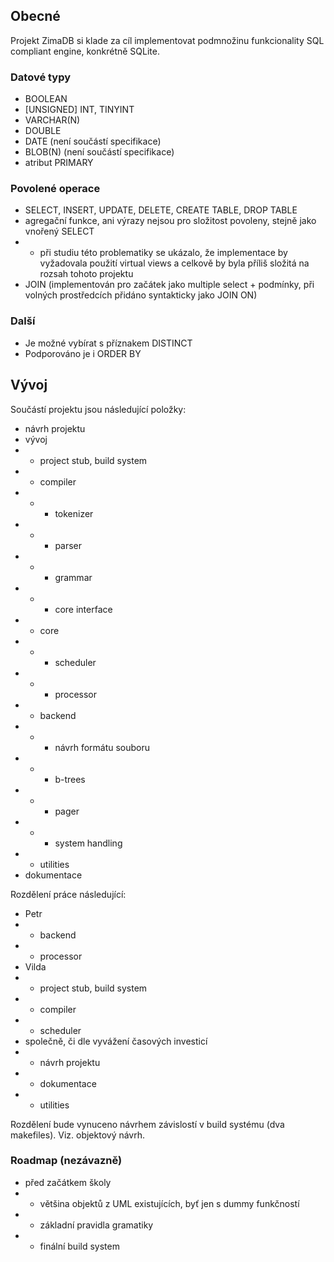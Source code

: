 
## Obecné
Projekt ZimaDB si klade za cíl implementovat podmnožinu funkcionality SQL compliant engine, konkrétně SQLite.

### Datové typy
- BOOLEAN
- [UNSIGNED] INT, TINYINT
- VARCHAR(N)
- DOUBLE
- DATE (není součástí specifikace)
- BLOB(N) (není součástí specifikace)
- atribut PRIMARY

### Povolené operace
- SELECT, INSERT, UPDATE, DELETE, CREATE TABLE, DROP TABLE
- agregační funkce, ani výrazy nejsou pro složitost povoleny, stejně jako vnořený SELECT
- - při studiu této problematiky se ukázalo, že implementace by vyžadovala použití virtual views a celkově by byla příliš složitá na rozsah tohoto projektu 
- JOIN (implementován pro začátek jako multiple select + podmínky, při volných prostředcích přidáno syntakticky jako JOIN ON)

### Další
- Je možné vybírat s příznakem DISTINCT
- Podporováno je i ORDER BY

## Vývoj
Součástí projektu jsou následující položky:

- návrh projektu
- vývoj 
- - project stub, build system
- - compiler
- - - tokenizer
- - - parser
- - - grammar
- - - core interface
- - core
- - - scheduler
- - - processor 
- - backend
- - - návrh formátu souboru
- - - b-trees
- - - pager
- - - system handling
- - utilities
- dokumentace

Rozdělení práce následující:
- Petr
- - backend
- - processor
- Vilda
- - project stub, build system
- - compiler
- - scheduler
- společně, či dle vyvážení časových investicí
- - návrh projektu 
- - dokumentace
- - utilities

Rozdělení bude vynuceno návrhem závislostí v build systému (dva makefiles). Viz. objektový návrh.

### Roadmap (nezávazně)
- před začátkem školy
- - většina objektů z UML existujících, byť jen s dummy funkčností
- - základní pravidla gramatiky
- - finální build system
